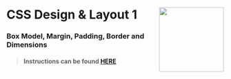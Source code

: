 # CSS Design &amp; Layout 1 <img align="right" src="https://github.com/Learning-Fuze/prototypes_C9.17/blob/assets/assets/images/logos/LF_LOGO.png?raw=true" width="150">
### Box Model, Margin, Padding, Border and Dimensions

>#### Instructions can be found <a href="http://learning-fuze.github.io/prototypes_C9.17/#/CSS-Design-Layout-1" target="_blank">HERE</a>
